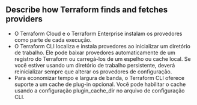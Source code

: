 ## Describe how Terraform finds and fetches providers
- O Terraform Cloud e o Terraform Enterprise instalam os provedores como parte de cada execução.
- O Terraform CLI localiza e instala provedores ao inicializar um diretório de trabalho. Ele pode baixar provedores automaticamente de um registro do Terraform ou carregá-los de um espelho ou cache local. Se você estiver usando um diretório de trabalho persistente, deverá reinicializar sempre que alterar os provedores de configuração.
- Para economizar tempo e largura de banda, o Terraform CLI oferece suporte a um cache de plug-in opcional. Você pode habilitar o cache usando a configuração plugin_cache_dir no arquivo de configuração CLI.


